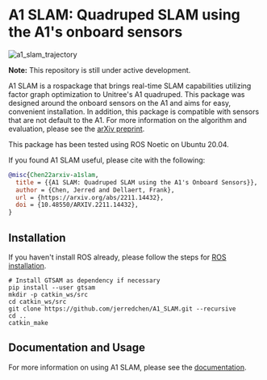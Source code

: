 # A1 SLAM: Quadruped SLAM using the A1's onboard sensors

![a1_slam_trajectory](media/a1_slam_trajectory.gif)

**Note:** This repository is still under active development.

A1 SLAM is a rospackage that brings real-time SLAM capabilities utilizing factor graph optimization to Unitree's A1 quadruped. This package was designed around the onboard sensors on the A1 and aims for easy, convenient installation. In addition, this package is compatible with sensors that are not default to the A1. For more information on the algorithm and evaluation, please see the [arXiv preprint](https://arxiv.org/abs/2211.14432).

This package has been tested using ROS Noetic on Ubuntu 20.04.

If you found A1 SLAM useful, please cite with the following:
```bibtex
@misc{Chen22arxiv-a1slam,
  title = {{A1 SLAM: Quadruped SLAM using the A1's Onboard Sensors}},
  author = {Chen, Jerred and Dellaert, Frank},
  url = {https://arxiv.org/abs/2211.14432},
  doi = {10.48550/ARXIV.2211.14432},
}
```

## Installation

If you haven't install ROS already, please follow the steps for [ROS installation](http://wiki.ros.org/ROS/Installation).

```
# Install GTSAM as dependency if necessary
pip install --user gtsam
mkdir -p catkin_ws/src
cd catkin_ws/src
git clone https://github.com/jerredchen/A1_SLAM.git --recursive
cd ..
catkin_make
```

## Documentation and Usage

For more information on using A1 SLAM, please see the [documentation](http://a1-slam.rtfd.io).
